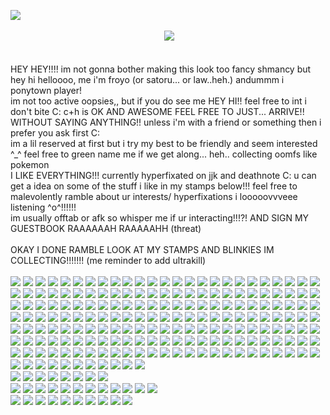  ![](https://i.pinimg.com/originals/f5/fd/b7/f5fdb72fc16d8321eafa563679d0593b.gif) <br/>
<br/>
⠀⠀⠀⠀⠀⠀⠀⠀⠀⠀⠀⠀⠀⠀⠀⠀⠀⠀⠀⠀⠀⠀⠀⠀![](https://64.media.tumblr.com/51bde53c9332aa9dd5d78f3e2787f9de/b1701af0a1435f1a-96/s250x400/231a9a72c1fd1e49c443816d0fc12d47e8a37e5e.gifv) <br/>
<br/>
<br/>
HEY HEY!!!! im not gonna bother making this look too fancy shmancy but hey hi helloooo, me i'm froyo (or satoru... or law..heh.) andummm i ponytown player! <br/>
im not too active oopsies,, but if you do see me HEY HI!! feel free to int i don't bite C: c+h is OK AND AWESOME FEEL FREE TO JUST... ARRIVE!! WITHOUT SAYING ANYTHING!! unless i'm with a friend or something then i prefer you ask first C: <br/>
im a lil reserved at first but i try my best to be friendly and seem interested ^_^ feel free to green name me if we get along... heh.. collecting oomfs like pokemon <br/>
I LIKE EVERYTHING!!! currently hyperfixated on jjk and deathnote C: u can get a idea on some of the stuff i like in my stamps below!!! feel free to malevolently ramble about ur interests/ hyperfixations i looooovvveee listening ^o^!!!!!! <br/>
im usually offtab or afk so whisper me if ur interacting!!!?! AND SIGN MY GUESTBOOK RAAAAAAH RAAAAAHH (threat) <br/>
<br/>
OKAY I DONE RAMBLE LOOK AT MY STAMPS AND BLINKIES IM COLLECTING!!!!!!! (me reminder to add ultrakill) <br/>
<br/>
![](https://64.media.tumblr.com/99da0a6c941ad2594a7fb4bd15ad6525/7550965e59bdac14-ac/s250x400/476e9ab5002fe9c827583b74b727704bdb352563.gifv) 
![](https://64.media.tumblr.com/baab09c9f79dea23e302cde6f51b6579/7550965e59bdac14-67/s250x400/f8f3fb72dd104c93de1104f3b5f0e6170b0df39f.gifv)
![](https://64.media.tumblr.com/8a0f19a14dd5f2695e9848ea7b4ae15d/7550965e59bdac14-91/s250x400/00133e62a43bb3cfa22382ae07037753341f1038.gifv)
![](https://64.media.tumblr.com/5b88e5caebf1f8d404db4a0c696a6461/7550965e59bdac14-9e/s250x400/0d32b73f190dcae811835446c1bf00fe2c1e10c9.gifv)
![](https://64.media.tumblr.com/7abb471d90fd0190ae6021f7a9a1b52f/6ec1f705e5198951-97/s100x200/91ee243be6e774fe834c904e7edf8d53eb879999.pnj) 
![](https://64.media.tumblr.com/da9a9e325e4e60d4a1ae5048c070aab0/6ec1f705e5198951-df/s100x200/9b2a7e31a53a502a77526a2a2c37125762544ad5.pnj)
![](https://github.com/user-attachments/assets/67a7bba4-6979-4995-ae26-0a9cb384195c)
![](https://64.media.tumblr.com/fc35d1f18a38a99709570f8b32af16f7/6ec1f705e5198951-47/s100x200/be19dd3fdcd8cbe90bdc39b13c5f8754f4a55043.pnj)
![](https://64.media.tumblr.com/a1742e550f01d8270073f6be4f753604/b415327962db018a-4f/s100x200/92c6b2192325ed002fa17446ce045a3ee761f5e1.gifv)
![](https://64.media.tumblr.com/6d4b97ea7e9a1ca6c48f528555d15c77/b415327962db018a-0f/s100x200/ac90f519e720787aa51c6fbff1fc31fd353890cb.gifv)
![](https://64.media.tumblr.com/dd1cbaa18925e73c242087f5d5f384cf/b415327962db018a-57/s100x200/13c8f90726ac2088b99d81c1aad7e9c498ff5bd1.gifv)
![](https://64.media.tumblr.com/ca7ba84b794c6b3bcf0725669416856e/b415327962db018a-b6/s100x200/62daca528f4373ac93356d2a4b9f43e5a48f040b.gifv)
![](https://64.media.tumblr.com/e8581277af5d57a2e631027dff4dc2cf/b415327962db018a-61/s100x200/6d6547aafa70ecfb0e7ca4d0ddafcaa597d8bfb7.gifv)
![](https://64.media.tumblr.com/84a4825a49a1a2dce14b67c176f28777/b415327962db018a-2c/s100x200/0c32ca7784e1ef53eff4d1cd58da272a3fe2d849.gifv)
![](https://64.media.tumblr.com/dc9c6895e85a7738cda3c5d4203a0fcb/b415327962db018a-a8/s100x200/77021cf7de0c90d4d992d0ed62b53b6db128444d.gifv)
![](https://64.media.tumblr.com/944eb0b41de37616ebe849c3440dea0a/b415327962db018a-d2/s100x200/043196441b78ccec0bd97c05752d52c3192fbc69.gifv)
![](https://64.media.tumblr.com/cdab4e5279999a1cc9d8ac550b354436/b415327962db018a-fe/s100x200/e0de78801a25c5a218f3a7c708b74b92f6c18519.gifv)
![](https://64.media.tumblr.com/11251e947bca1590d7b093aa4d36e5a6/b415327962db018a-9b/s100x200/ac6fc32fa73716d128cc2faa7d46041a8c04df56.gifv)
![](https://64.media.tumblr.com/9bafe4d54b9c83b333b1a099879d54f8/a86a15a4d492f826-a2/s100x200/0a8bb2570545d4c527c0cd0ed94de29998caee19.gifv)
![](https://64.media.tumblr.com/145391330431f4faf335212f80fe1ddb/a86a15a4d492f826-f0/s100x200/afefa0b0d66fae8a5e471aa5fc417079d74582bb.gifv)
![](https://64.media.tumblr.com/96087b08156dfc029d08acc4462dff81/a86a15a4d492f826-b1/s100x200/911efef567aea71f4b485f9ec1a30e6e3ad64cd5.gifv)
![](https://64.media.tumblr.com/d3d1b8ecd3bac1adfe4930cd5be3d75f/a86a15a4d492f826-cc/s100x200/8de32cfa79e32fcafb2439ff4df97dcc1c105cdb.gifv)
![](https://64.media.tumblr.com/86db6ed4afd2a6741b38e3994da81ed5/a86a15a4d492f826-a8/s100x200/a70eac346399fbc2e8ebdaf5c3c485658420b994.gifv)
![](https://64.media.tumblr.com/e8c0771053fcaa194b390bf6513a2bd1/a86a15a4d492f826-a8/s100x200/43c19da1c4d7196790df6a924df3e5e190452ec2.gifv)
![](https://64.media.tumblr.com/9000e496b1e7b7bbc074fbb3f688f8d1/a86a15a4d492f826-a7/s100x200/eed159c49340d60f36a3e71e49ef8f88b4c61f91.gifv)
![](https://64.media.tumblr.com/1f9d1f9870ea33908faf00284687a491/a86a15a4d492f826-97/s100x200/4f6baeb5ca21a1d586ea7f3eb4642e577f4d9caa.gifv)
![](https://64.media.tumblr.com/b5fa695432ffc1c130c4fc952ea5cfc6/a86a15a4d492f826-b2/s100x200/8ab63d4878186aa78dbb5e6277f1b88034cbfdff.gifv)
![](https://64.media.tumblr.com/c9b8d9ecf44de7b6e12540bd4690adf1/a86a15a4d492f826-8f/s100x200/39c125c934556dea895c894b4dd63cb3fd7993b7.gifv)
![](https://64.media.tumblr.com/dddfe2dc098a1e2adb06d9cd44c7fe14/734ad63bef9cd01e-b6/s100x200/159cb50ab8edae89a073e37e67870e2daf1b133b.pnj)
![](https://64.media.tumblr.com/8f3dae8c5761331d3284a18a6959bd44/734ad63bef9cd01e-b9/s100x200/a4cef8990f80235a5ff8443b74de9ea4eb454382.pnj)
![](https://64.media.tumblr.com/501e1d2a6f5ae3eadd72e66d162d1ea6/734ad63bef9cd01e-7b/s100x200/53a41808f6daff18d558d9f76552135e2c7da022.pnj)
![](https://64.media.tumblr.com/1dc830f211f08090901fbf4dc1d4985c/734ad63bef9cd01e-bd/s100x200/f73db905dc559f0b184e8cb9e4b6fc5179640cc8.pnj)
![](https://64.media.tumblr.com/8be57b0d02362cf95cb5da035a37bf2d/734ad63bef9cd01e-cf/s100x200/f15e282bc4c850779ebe41ccc312ab4cf63f253f.pnj)
![](https://64.media.tumblr.com/d0d5d6acd810aa48360fb0d3dc97b8c0/734ad63bef9cd01e-97/s100x200/51e54605c54065d9c93d0b66a9a4764955928f01.pnj)
![](https://64.media.tumblr.com/06c557fddbfe4dfd50342161a7aa1085/734ad63bef9cd01e-19/s100x200/3fea4f07ac48a515018dfd9ec220440756d2c9b1.pnj)
![](https://64.media.tumblr.com/aa37ea0595c2583e7c3bb931f5d3067f/734ad63bef9cd01e-54/s100x200/98473f21f7c82625c58643baa251224aef1b2d25.pnj)
![](https://64.media.tumblr.com/3bdbe8481f6b7707da0b0af184c17ffc/1b89285f8f5d0e2e-b9/s100x200/1b6f53e59db9842ddb1290cdccc74f6efb899be8.gifv)
![](https://64.media.tumblr.com/cb5ada68c12a05cffda92cfddc87bdf1/1b89285f8f5d0e2e-22/s100x200/87c5305e96ba9229b4374260cf86612cdde1a430.gifv)
![](https://64.media.tumblr.com/1ba3442c1a0c1aa83bbbaeae5d78d39e/1b89285f8f5d0e2e-5b/s100x200/78096394a797c93afef869d7b66abbf4f4f7f935.gifv)
![](https://64.media.tumblr.com/e6d5ed5d6728dfcc068405ddf1aef503/1b89285f8f5d0e2e-f4/s100x200/c76554ee005d3a8de03d430030e36f5ec263a709.gifv)
![](https://64.media.tumblr.com/144821f6428fb437e4d6690f2960de51/1b89285f8f5d0e2e-a9/s100x200/900c1947d49af29d520d0de37c4add534ca06fc4.gifv)
![](https://64.media.tumblr.com/bea664a2309bc8a3d475b90cd440ae7c/1b89285f8f5d0e2e-44/s100x200/b07d0d1b09438edcf9346b79c5e195bf545d39ca.gifv)
![](https://64.media.tumblr.com/c3efe32a4d87cc9cf9af832d73434ce1/6a6f2dcb3aedc262-06/s100x200/b0520506ba29426fae4314e96d127ee5d4674935.gifv)
![](https://64.media.tumblr.com/71af0ad20b8beb3674dfeb81d955e430/6a6f2dcb3aedc262-c2/s100x200/614f7b0f6037786f7596200ce64da3acb679b8e6.gifv)
![](https://64.media.tumblr.com/8309858667ea46de530cc9dce35b850e/6a6f2dcb3aedc262-31/s100x200/5c05d01f3d72c1caad1546dd1f9049a46af48df0.gifv)
![](https://64.media.tumblr.com/6831a3534015d718c03bc896935d17ba/6a6f2dcb3aedc262-2d/s100x200/e34803e0d8dbccc88425439a230a6176b69a7cbc.gifv)
![](https://64.media.tumblr.com/c5640368e12666c9bc7f05a031aece0d/fe82126f926f5fd0-64/s100x200/e6d44b9a3abe1738e4114628f21b3d73b4aa8538.pnj)
![](https://64.media.tumblr.com/f3fd74d739ecc8624eb76f7f46cf4f87/fe82126f926f5fd0-d2/s100x200/0b7ade90c0dc5eeeb1202e97937cc182978b892e.pnj)
![](https://64.media.tumblr.com/602f08860bfd9031abf2f1ee4a0e1635/fe82126f926f5fd0-5c/s100x200/b31f59ffc358c49b12ac0353257f8446f07c8f0b.pnj)
![](https://64.media.tumblr.com/024ea500999a75fcc032cf46943c5589/fe82126f926f5fd0-4e/s100x200/69afd55cdf150f06ff54d5773dc47c6911209b42.pnj)
![](https://64.media.tumblr.com/d8de5279b3ba86c2339fa4ee8ec8b8df/fe82126f926f5fd0-8f/s100x200/318471943adfb305f90d1d9376f40520a5e76987.pnj)
![](https://64.media.tumblr.com/3a29ff03379536959c9c480ac600bd24/fe82126f926f5fd0-61/s100x200/83979b2e1575f12a072130c590bf38f788fa5072.gifv)
![](https://64.media.tumblr.com/bf04aaabf03720df330cb6fb747d890d/fe82126f926f5fd0-37/s100x200/82929161e29a47031d13b252e3c7382fe6290489.jpg)
![](https://64.media.tumblr.com/b0669ab256ca43d2efdb529ab817d1c9/fe82126f926f5fd0-b5/s100x200/c746090a7655d70d920ce98261827b967dba4dff.jpg)
![](https://64.media.tumblr.com/df045e5f48b2eb5f63b21fc8ac740949/fe82126f926f5fd0-25/s100x200/15de1c7267bc5a4cdcbc4d15eb020b9e8407cc08.gifv)
![](https://64.media.tumblr.com/cf5936a19155f05ed861c0ce3fcbfa9c/fe82126f926f5fd0-0f/s100x200/8cda1a1f47bb0a901310f7f5d77f846f1b76a146.gifv)
![](https://64.media.tumblr.com/3bda24c48de5a0ede1ec03baf4ca6dff/fe82126f926f5fd0-29/s100x200/3d8a08da1a436acd87898a4a307f72fbb9413751.gifv)
![](https://64.media.tumblr.com/e5f6f535338e0012018cde2ebefd2840/fe82126f926f5fd0-01/s100x200/952756b9b3af8c4aad481d28c38c2e196971135f.gifv)
![](https://64.media.tumblr.com/7fa6d4ea6f3103dc61daa71be7e943e6/54455c060a21e423-02/s100x200/2a9cab2ebece0bcc48d91b27d1e26c48dde6c458.gifv)
![](https://64.media.tumblr.com/7c1e8d3ca83c95e823d73df835e9946e/6a6f2dcb3aedc262-01/s100x200/5f59112dbbf4c51983059d3ae8196a5a4c2b6173.gifv)
![](https://64.media.tumblr.com/116b6527cc2a0f50f5af387364b7db80/54455c060a21e423-4d/s100x200/477289198629d7628e4a2a3c29dd6c78e88cac0f.gifv)
![](https://64.media.tumblr.com/df045e5f48b2eb5f63b21fc8ac740949/54455c060a21e423-f5/s100x200/01ec4ddf416b3d0393eaf59e3f0c4f082d15cfd8.gifv)
![](https://64.media.tumblr.com/189238f6e656346207433723a43165cb/54455c060a21e423-c1/s100x200/0ac9ae7ffe0af53332a9d7aa9dcd8653cde36e63.jpg)
![](https://64.media.tumblr.com/4d188534ee29baa796bd973ff8766b19/54455c060a21e423-8a/s100x200/e99f5918432c478ef3d13d3db46e3285ba12aa93.gifv)
![](https://64.media.tumblr.com/8f946e9da1a20f6649d481c5aa692fc5/54455c060a21e423-eb/s100x200/544aba2075071860205a18bb2eb222de9a7bca37.gifv)
![](https://64.media.tumblr.com/5c8d0ac057d461358185cf2bbbde9b41/54455c060a21e423-23/s100x200/518b129e7fe2fa95fa0032a1c8803e1b30cc2221.pnj)
![](https://64.media.tumblr.com/1c1ee4679b713185fc97e97053174e95/16b99d01b6672c06-2a/s100x200/ec6a09bfb2548983de21b149fe778016ef2804c6.gifv)
![](https://64.media.tumblr.com/0ba9197eadbf18e65f94db0c6f73da23/8c4b16f0547d01c0-dd/s100x200/c3b7e85915af237d793d2fe11583f6057567eb69.pnj)
![](https://64.media.tumblr.com/30904c8a39513e5cd13d6bc7b3c88ae9/8c4b16f0547d01c0-32/s100x200/9fdeeb1ad6054ae1f9fdf2b79da9bc0c59c9535c.pnj)
![](https://64.media.tumblr.com/e7bfe50df7ba6f89910b597f8f968f29/8c4b16f0547d01c0-c5/s100x200/6f3fc46884c97fef32c257a9db6796043a31ffad.pnj)
![](https://64.media.tumblr.com/808ea3636fea3e4137e022a8f4a83607/8c4b16f0547d01c0-56/s100x200/7cd1929a54e822daecb67905586f61195b9c0bcf.pnj)
![](https://64.media.tumblr.com/c613b05362125d1283bc2b6fb332014d/8c4b16f0547d01c0-d7/s100x200/573eb55d1c839a4e5ce166327e788bafee8e90ba.pnj)
![](https://64.media.tumblr.com/dd368033c33927597c533f3a9a584d4b/3fd32862526c83c5-a8/s100x200/f9511da7354e6e2ff4847d4dbd38a6e1284995c9.gifv)
![](https://64.media.tumblr.com/44b3d8c8bf8105c220d11be0f33956ae/3fd32862526c83c5-a5/s100x200/4214674106b15789e95f18f328dabe040eb55591.gifv)
![](https://64.media.tumblr.com/ca82a2f5e62a1b9ff9a31142e793e102/ed267a2f2c5eb935-18/s100x200/78aa91ec76146c2d83a2ec1e782f2cd171d3f42c.gifv)
![](https://64.media.tumblr.com/aa2fa481f82827b56966356e94bb7ba9/ed267a2f2c5eb935-3a/s100x200/b164268e3f5e488e96bdbadfb5b841e356056b10.gifv)
![](https://64.media.tumblr.com/ccfae1e29d1f014f4f0d935b6e6742a8/ed267a2f2c5eb935-93/s100x200/8396a4b60bca40b5900ccdffd095240bd696cca9.gifv)
![](https://64.media.tumblr.com/f451af0a46ec72e2a0ed970a16097b85/ed267a2f2c5eb935-5d/s100x200/5b65d865aabe380b506712067809413164ff4c7f.gifv)
![](https://64.media.tumblr.com/eb7f143fd64f81e58289960f783c68a8/ed267a2f2c5eb935-13/s100x200/233d141a93bbb525ecedd158023129cd90e677c1.gifv)
![](https://64.media.tumblr.com/61656894afaf2a9a2f047be941e2dc18/277e876d105190d3-61/s100x200/465e36d724d203e89787142857da8a9a660b935c.gifv)
![](https://64.media.tumblr.com/2bcea8a73290d726b0f62570b33093d5/277e876d105190d3-40/s100x200/ed24ac41a9b1e04696fab75fbc491a6c7535b0e9.gifv)
![](https://64.media.tumblr.com/6f0d8cf4ca8e9d59d3225884c7b97a24/277e876d105190d3-92/s100x200/09e2effe5d851b749f3bbe1cd7020b0431da1828.gifv)
![](https://64.media.tumblr.com/e9a98a4d74929e5d4e2da5015a01cce1/277e876d105190d3-13/s100x200/fa23aafa7a95a6a62cd69b3de036e0cffa8f45b4.gifv)
![](https://64.media.tumblr.com/1d91813087e8ce4616e7e010b2727ff1/277e876d105190d3-fc/s100x200/7f5ee81383260a938aa8c70edb1e0ee8cc73ef64.gifv)
![](https://64.media.tumblr.com/b777a9ea20a916fd75ea7755405aa3bb/277e876d105190d3-e8/s100x200/a7dd08e27c5a2ea18f6b119a24a366c05583b7e3.gifv) 
![](https://64.media.tumblr.com/eabd3b66c31180bbb504b06f82a690ee/3ed0a247c1f0a4cb-b8/s100x200/51183cb627b6f3b0b3c90538b49c4fab159b2423.gifv)
![](https://64.media.tumblr.com/555771d47537881962e1086fa5f0cdce/3ed0a247c1f0a4cb-e0/s100x200/33aaefe5d8057d989667130602f9ae38877578b2.pnj)
![](https://64.media.tumblr.com/6e6036aeeef7387d18cb08ff864ab79e/3ed0a247c1f0a4cb-d2/s100x200/e0d38948d51df1b1046926dc64ddf2c6ef509b53.gifv)
![](https://64.media.tumblr.com/b5a876687463ce1a9996727af3e6ab3c/3ed0a247c1f0a4cb-f3/s100x200/efccbae1865167574242339b036b6626d7063f19.gifv)
![](https://64.media.tumblr.com/f6a27bb1f4022b9a95f20fcc10e01fa8/3ed0a247c1f0a4cb-2c/s100x200/e293f86ce5aebe248aba63c4c857ebb0b6c0aa17.pnj)
![](https://64.media.tumblr.com/567010ced60bd43c0f3274f14af89b90/3ed0a247c1f0a4cb-b2/s100x200/284eb94f4caf385897fdd10e3c4a571dc95da7e7.gifv)
![](https://64.media.tumblr.com/1ffeaebedd01075c04c311620487c2a1/1c34860d32569062-24/s250x400/f4e743936d546445a23afe2187287c4a2b26dbb8.gifv)
![](https://64.media.tumblr.com/f78c9370f0b2809a938e4659eeba5a67/1c34860d32569062-f5/s250x400/9ebf7f9eb746335cff2f0e05443835cd6fcf6015.gifv)
![](https://64.media.tumblr.com/1d9b97393fb7050a7e0355cc7db891a7/1c34860d32569062-fd/s250x400/314837659b50a75e6ee38929ac4c4e446a57a9fb.gifv)
![](https://64.media.tumblr.com/5cd3434ff08464cccab11afb99e090da/1c34860d32569062-5d/s250x400/41a9f4768e40f25357b0aa4ad43dd76af2878767.gifv)
![](https://64.media.tumblr.com/a6c908e5035ee985e335fc68ad7474a2/1c34860d32569062-f9/s250x400/f3cb7a10ec4727850faba57265f7891943f6c7d7.gifv)
![](https://64.media.tumblr.com/452cd451345e8f816119384ba46aa70e/1c34860d32569062-64/s250x400/cd70ca40b8a0d92673ffbc9fb420eece03f16ad5.gifv)
![](https://64.media.tumblr.com/1f2f777412d4d0bb7a09bb44e99c2145/8bdd51e196ff7d94-37/s100x200/fb274a64d4d17c57ebfb896405862398d3a37602.gifv)
![](https://64.media.tumblr.com/5666e6b7c0e9731e0eda41f79baa8555/8bdd51e196ff7d94-d2/s100x200/143215f345a00c2953f722046b86cb48df08cda5.gifv)
![](https://64.media.tumblr.com/5bf9f47b03de038f3061d37a1e381547/8bdd51e196ff7d94-58/s100x200/33e3914e08c23d57b236241d96efb9ae1031bc03.gifv)
![](https://64.media.tumblr.com/d74b81ea858d0cea42edd80d57c2f0ea/8bdd51e196ff7d94-f2/s100x200/25cac89aebb0af481fd837e4e6fd540cdfc8690b.gifv)
![](https://64.media.tumblr.com/9f37c39ff45882b0c06333512ec1d85a/8bdd51e196ff7d94-bc/s100x200/ddf134c43a0f46c95a85ec0c6c736580d335f03f.gifv)
![](https://64.media.tumblr.com/2d27ac693b28d9969f2c218f7e146e1e/8bdd51e196ff7d94-24/s100x200/45341871a42f2f0050f74254740a0db581b1f711.gifv)
![](https://64.media.tumblr.com/2e01f10e94cf27b7fda6557fd0f328bd/aa3450e73c80eefc-28/s100x200/e51a55151655687c3b7d616f9d55e2bec56918a7.gifv)
![](https://64.media.tumblr.com/80537ec3979d3e6cceb359a89dac47e1/aa3450e73c80eefc-4d/s100x200/5248dad1c87a8885ae9676f2100d72b27ea3221c.gifv)
![](https://64.media.tumblr.com/5586d7750cac9e7b19e0b91c4915ffe0/aa3450e73c80eefc-ed/s100x200/dbdf8ed557329ecbc95e02d678b4f6ca56155d4f.gifv)
![](https://64.media.tumblr.com/e3c8d591dc05215df3a2228b8945c447/aa3450e73c80eefc-a4/s100x200/4d1d6a5c42d2eac095b01809d45caf3de9b9b0eb.gifv)
![](https://64.media.tumblr.com/be82438683120ad92327599f91b4dd61/aa3450e73c80eefc-f0/s100x200/bc85c84a1d84dab6fd70701b4112d5d22e865212.gifv)
![](https://64.media.tumblr.com/d882f4e5149d79f0293bc37f8d6e9137/aa3450e73c80eefc-a7/s100x200/bdae3dc708cbfc7d0825b7d829f3ab498d4baa0c.gifv)
![](https://64.media.tumblr.com/caecfa9e8b44a2621968b0e089e441dc/aa3450e73c80eefc-d3/s100x200/1f1d6ab42f8366915caef27d498090f398f36944.gifv)
![](https://64.media.tumblr.com/818b759239296d4a92a61e49d676ed25/aa3450e73c80eefc-66/s100x200/7b064c98887c21beba03f6307410b3d04f914bee.gifv)
![](https://64.media.tumblr.com/69df3c4b9639302da72197faa756764f/aa3450e73c80eefc-db/s100x200/8afa230fefde29225bda4a76c61b412b459634a6.gifv)
![](https://64.media.tumblr.com/f6a829189383cc870a172db5c4ea5b1a/aa3450e73c80eefc-ae/s100x200/8b53a6114ee940d30b73adf245ba1969e3495ea8.gifv)
![](https://64.media.tumblr.com/8b31105f384430c41d099b1432f0ed10/aa3450e73c80eefc-aa/s100x200/9a299632b9a7e0c1423baa0249e7485538c80b40.gifv)
![](https://64.media.tumblr.com/639ad51d99ae43cbf5224d9f8ff0c131/4c72038b8e264664-57/s100x200/6b361d9f705e9563ed9ca7f91dc2d996884fefd4.gifv)
![](https://64.media.tumblr.com/f0c1989772101da58d6f003c61fb3048/4c72038b8e264664-ff/s100x200/387cec39a2b1b10283d3b427e4426e802ddc914a.gifv)
![](https://64.media.tumblr.com/867d9e3aa517644bd065a0845a198689/4c72038b8e264664-1a/s100x200/cf66332605851fff3f95f6a0e3bdcd740dca002e.gifv)
![](https://64.media.tumblr.com/0f7d31033c9468f57e02bc0e17812d9b/4c72038b8e264664-67/s100x200/3d8015ebe9098421068100de79ea62a0e79604e9.pnj)
![](https://64.media.tumblr.com/0e9883270a8d1ac5c7e23cba7f4f57ad/4c72038b8e264664-6d/s100x200/5b6d3326ede64b100ec9743ecc8c8db765790840.gifv)
![](https://64.media.tumblr.com/ee10e867c324414d6f5aa0236e0be856/4c72038b8e264664-4d/s100x200/5bb1653018863bfb4a1b0f78012d97608e3e78be.pnj)
![](https://64.media.tumblr.com/5bf4dfe85c661f6032055db7170dac03/d079a0eca9d11bc3-83/s100x200/361731f0686172ab228a3e5c10e744e039343ee9.gifv)
![](https://64.media.tumblr.com/319af93c262f93b3481b45fbcf9aa18f/d079a0eca9d11bc3-bc/s100x200/87a5cbd65817b2d602feccd9cbb6bfc0929b3a63.gifv)
![](https://64.media.tumblr.com/f736d8288be5a81f8c18956b24cdce32/d079a0eca9d11bc3-68/s100x200/dce0af431d358cd9e64e8d76a87d1541cebc1e58.gifv)
![](https://64.media.tumblr.com/85b880c626cc7d13344dc9dce15f0c40/d079a0eca9d11bc3-fa/s100x200/abdd47badc0acc3466123915adb12383cca3d657.gifv)
![](https://64.media.tumblr.com/73b26b77070ca51df1bde2c775d29b4f/d079a0eca9d11bc3-82/s100x200/16733872b12a59d1e24c8b089a8f033338701281.gifv)
![](https://64.media.tumblr.com/e724328aff16302f0cf7ba5a474b7527/d079a0eca9d11bc3-59/s100x200/2fb54c5d7be041d338da59d5488b40742ed9def7.gifv)
![](https://64.media.tumblr.com/733fca2fc3f0b967eb580400f072db8b/d079a0eca9d11bc3-98/s100x200/37e730f9f9b32e76c0325f041e25c7585819adba.gifv)
![](https://64.media.tumblr.com/9bac15ab7d33314f3b737584a8cd755a/d079a0eca9d11bc3-0d/s100x200/df5df6231e9b0f9bbc0293b02fd198125373143a.gifv)
![](https://64.media.tumblr.com/41c416441629324b98b18afe3d221f84/d079a0eca9d11bc3-4b/s100x200/f4ed4aeb2c6099d070de490b8cc7fc2ed146ab1d.gifv)
![](https://64.media.tumblr.com/684ff07749f73dc0564a02ec305d4e2d/4dfb6a1a2c600629-e4/s100x200/5c3d8dc5b69b3bae30b5e9957e1f4f6aa8ce4dd9.gifv)
![](https://64.media.tumblr.com/423382c4a51ced462e3bda30f2e7cc0e/4dfb6a1a2c600629-79/s100x200/363be12c437b4d481017a5caae7b274f6ee6396d.gifv)
![](https://64.media.tumblr.com/aa966dcfc56f14b89b42e31ec45502a1/4dfb6a1a2c600629-65/s100x200/09cab885399140597994c7382d974fa465764d2d.pnj)
![](https://64.media.tumblr.com/e2cad71dd13e6ebd57ce416797710517/4dfb6a1a2c600629-b5/s100x200/9aa4fc390451344a053d3a09fb0d5d0dc016d190.pnj)
![](https://64.media.tumblr.com/fdde2b32b89f306dd5efee4118a13157/4dfb6a1a2c600629-6c/s100x200/108d72b9cf1219bd53f16d26de6a61d82e6e2085.gifv)
![](https://64.media.tumblr.com/4a47d286d29931c954a1e56b38d8a586/abf5dee9a2cf2bcd-71/s100x200/cccb8449fcf2d4432d7a96acb2361a383e712cab.gifv)
![](https://64.media.tumblr.com/79a3a32ab9652bb96132d86f7c3de97e/abf5dee9a2cf2bcd-7e/s100x200/200de89f77f21f285b707b34d85a45a5db28e735.gifv)
![](https://64.media.tumblr.com/2f26abf24893154f553948bd53e11515/abf5dee9a2cf2bcd-5a/s100x200/2ec7a5346914ca5288e0aac80382651a77733c46.gifv)
![](https://64.media.tumblr.com/66f96260fce85dbc8e62321c0260c403/abf5dee9a2cf2bcd-e6/s100x200/f0bc6ce758657f298c52ea657cb0cd7c21a00b5f.gifv)
![](https://64.media.tumblr.com/089330b701daf5a3210b140d22b7ecef/abf5dee9a2cf2bcd-97/s100x200/1393bfcaf7641c9248eee3b3295533a284441499.gifv)
![](https://64.media.tumblr.com/6e8f3c651bb51319c6bdf11c40f994c2/abf5dee9a2cf2bcd-50/s100x200/b79fd730699186fab4219e8217f6a2b657e189d2.gifv)
![](https://64.media.tumblr.com/8720b400c5223c6a34eea46b601155e3/3781644197892f2a-3c/s100x200/95949f0ddcaa05fe4ac22736495bd8b681a8e287.gifv)
![](https://64.media.tumblr.com/3f807eefddf611cff1bfabf74abbaad7/3781644197892f2a-77/s100x200/13146e4a713aaf810fd0738c6b25f076635761e0.gifv)
![](https://64.media.tumblr.com/b01265234ffdec8bac898c5399feb456/3781644197892f2a-e5/s100x200/858cceb8637cfaa876f4751316889f761866524f.pnj)
![](https://64.media.tumblr.com/92a16fa2aa88c3856964360ecb56e869/3781644197892f2a-99/s100x200/0ec21b8cd83cd075ded4feeee32a6caa9e589ec4.pnj)
![](https://64.media.tumblr.com/34025c25c398b0b742bd529651173334/c9e726a4e328dd00-90/s100x200/c2d2e014f7a69b540ed6ab2861af02c467c86616.gifv)
![](https://64.media.tumblr.com/67fc48a003056ec3ec1e75f657f37f76/c9e726a4e328dd00-43/s100x200/a42807af2bb4551813348147d20e6a18b08ab597.gifv)
![](https://64.media.tumblr.com/c7c2c6bc22e543896d608cdaaf882fc8/c9e726a4e328dd00-24/s100x200/2bf902af17daa569ca8d3bbd45796da33cf564c8.gifv)
![](https://64.media.tumblr.com/d86f74deaa4979c504394389e73308de/c9e726a4e328dd00-b4/s100x200/cb42e5314f7b525aceef115cd319e9c201df9dce.gifv)
![](https://64.media.tumblr.com/16921a3c432a1226f71ed2eabb8218b3/0c88fac5502dfd6c-41/s100x200/8228d68156df0f1fad2e50ea7d7c9e559839bb2c.gifv)
![](https://64.media.tumblr.com/5e29d6f3984d6d4d29d0ae034a102db4/0c88fac5502dfd6c-37/s100x200/8cd170a22990eb4b9c02c0768d7caa4cd23e123d.gifv)
![](https://64.media.tumblr.com/f48d4f78aa428631caf227e9d1ceac5b/0c88fac5502dfd6c-28/s100x200/1430d77ad632ab8bdcf4a22456490e6fdf05013c.gifv)
![](https://64.media.tumblr.com/e848d00a0cba79e997c9f4b0f287df4c/944da6e1329af761-c2/s100x200/e0c636c774c3cda04e27f5624e7c2d0d091505f9.pnj)
![](https://64.media.tumblr.com/07c177157929bb33055fa56253ca71b6/944da6e1329af761-d4/s100x200/a2253ea9445d5035a1419d4245fcdf0770e71348.gifv)
![](https://64.media.tumblr.com/4e710d760b8886a2c4c190e73542a14d/944da6e1329af761-bb/s100x200/64a7986909a7689d0a321c138baacafe19ae023d.gifv)
![](https://64.media.tumblr.com/9900216da010a89b50584cc59e5931f2/944da6e1329af761-44/s100x200/957308cd47cb0cd0de0d28202bf5b394a79f550f.gifv)
![](https://64.media.tumblr.com/6cc2493893a8e39058ce892e78804dbe/944da6e1329af761-c8/s100x200/6eecb02d715f0462e5c42ed5a61335fcaab62be3.gifv)
![](https://64.media.tumblr.com/aa85c3f1b5025469ab9554c1d486cb9c/944da6e1329af761-d6/s100x200/a8fd271c52e2126047c4187d7df3429812249294.gifv)
![](https://64.media.tumblr.com/612616b752d6f5ea44acd0f75d6d0d5b/b52f5664fe6385ea-d9/s100x200/f8c5b3ec9a6adb8dd3ffbc7cd21c5c7caf465d78.gifv)
![](https://64.media.tumblr.com/7b4edc069ce2644b79f5a7dd73eb8556/b52f5664fe6385ea-1e/s100x200/348857e707c75512b7be9caab310decf6779bb99.gifv)
![](https://64.media.tumblr.com/50dc9ae0304016ced4425ba5881a8953/b52f5664fe6385ea-5e/s100x200/2bd7e6ec4078200ce9e66051cd63aa0d4ee80b38.pnj)
![](https://64.media.tumblr.com/d1e64fd9d4f5393e66aa7806be095110/b52f5664fe6385ea-bf/s100x200/659c1f0b48517edef2254c015d88c534c4a3cea0.gifv)
![](https://64.media.tumblr.com/489d2221e3c3aab3ce99a49f61cd9e33/b52f5664fe6385ea-44/s100x200/c93db5fac564453f0755ab72e99fc5272d840606.gifv)
![](https://64.media.tumblr.com/69acefdf3b0881ce837b2508879c9e1a/b52f5664fe6385ea-79/s100x200/f9ad519ba5e205d98189dd38c88734fc9017d572.gifv)
![](https://64.media.tumblr.com/dd817b4f2157d55cce8a9de1980a2507/43b0ad131d56aafc-cb/s100x200/daded9fdf878cb1243ffda742fcfa1b4b09cf816.pnj)
![](https://64.media.tumblr.com/9fcd08a2263ff377b0ae8dad916dd946/43b0ad131d56aafc-6b/s100x200/fb0c01b60075ea6bfe6d42f94ee0798e90d5600c.gifv)
![](https://64.media.tumblr.com/ad2a5b831f1962d23776c9d6d2e3e272/4a2a9c44232fb6fd-19/s100x200/4b1ad6b61be2da18209e9811da0c775926ca608f.gifv)
![](https://64.media.tumblr.com/b4c51bdda3351573c77a8187967912bd/1e7db048909c0aeb-27/s100x200/10de360314a4e712cdc9798b03ddf243e167ea8c.gifv)
![](https://64.media.tumblr.com/4a8195a705587d783f9a53b8e17b0911/1e7db048909c0aeb-8c/s100x200/4c042ccec47b28df5e1c7a7e44cf8de747b1e670.gifv)
![](https://64.media.tumblr.com/0b035d6eec1ceaf45ed40d2e90492a9a/1e7db048909c0aeb-a6/s100x200/2655d133dab5577d7ec9233a178ca3f77a22cb53.gifv)
![](https://64.media.tumblr.com/718f9caab4270caac65f9898eca51f54/1e7db048909c0aeb-43/s100x200/3df1c8ffedfd37113cb6b9d0a7fa9ae76f0d79fa.gifv)
![](https://64.media.tumblr.com/f902a3b862189016c6421a94bfe2a74c/1e7db048909c0aeb-5a/s100x200/a8f1afd5e14fc878ba605ff2a429890eae909933.gifv)
![](https://64.media.tumblr.com/6f7b743c547acc7e067e016c7f4c3853/46e71519c35fadaf-f4/s100x200/e70be7b843aff1bbb9fb262df8c9e9b72fd5b054.pnj)
![](https://64.media.tumblr.com/2eab19507579ababcd1f4bc15b1358bd/46e71519c35fadaf-40/s100x200/995bd7ddcbe9b3adcbc5d7753cff3bf6126f90ba.pnj)
![](https://64.media.tumblr.com/c47277ee3ab75bd071349236695aa118/46e71519c35fadaf-70/s100x200/84ee4b212040141ecf195a8eeae9de828f864977.pnj)
![](https://64.media.tumblr.com/2c551c10dc1d6f691f62068e2d0cd9b0/392e421b024fad25-b3/s100x200/df75802e094bfe13d1d25b9b1dfa193dcb89a380.webp)
![](https://64.media.tumblr.com/8524cc1ae14306cf26a113feedfe0870/16f553eb51ea70c0-bf/s100x200/a4aff0433072f085efef1641a614815ea4b9cec4.gifv)
![](https://64.media.tumblr.com/4731f730bcaf6242243e2f991e4a32b6/16f553eb51ea70c0-4a/s100x200/8577af4fccdd8cb8893c89a7b2edb53525a05625.pnj)
![](https://64.media.tumblr.com/ebef4e03f74ef98edb2967fda0f4fa44/16f553eb51ea70c0-a1/s100x200/0119d2cf5e7f4e62c5c69a238bc0629c6818903d.gifv)
![](https://64.media.tumblr.com/4b0d4214f03d759a7a8142f88dc32adf/16f553eb51ea70c0-4d/s100x200/dc69127288b0bc984435a967f7296b095fbe1ee6.pnj)
![](https://64.media.tumblr.com/297645e4a9b7b1a324f871625486abaf/16f553eb51ea70c0-8b/s100x200/94ab9d0192f35939309ee10a765e42b5dc8eff84.pnj)
![](https://64.media.tumblr.com/297645e4a9b7b1a324f871625486abaf/16f553eb51ea70c0-8b/s100x200/94ab9d0192f35939309ee10a765e42b5dc8eff84.pnj)
![](https://64.media.tumblr.com/9dbc9d0eb929e3262e6452ab43570fd0/16f553eb51ea70c0-40/s100x200/5e08b0b99204e381374374a449cb0cf6634baddb.pnj)
![](https://64.media.tumblr.com/807a99082c0d3d97a09f14babdd4ae32/3208240ef7f8a321-f3/s100x200/324e108530461d5b4ce69b51d43a92728e5c69ad.pnj)
![](https://64.media.tumblr.com/c659cb14144063d60a343bbbda089905/3208240ef7f8a321-3f/s100x200/ea448f00cb4013e9359473a5fea919c1159cd0e4.gifv)
![](https://64.media.tumblr.com/b8f7357a3af96c74f8f4610fd781d1f3/efda566acd1875e4-f5/s100x200/7c8aa2d1031b9748d2e5d7ad8e5a939927c9db7b.gifv)
![](https://64.media.tumblr.com/cf77883aacd7b907179045029dfe824f/efda566acd1875e4-65/s100x200/62169bac419e7d3a5ead6805176cc5dc3977027f.gifv)
<br/>
![](https://64.media.tumblr.com/7003952a3f45b2e490b4be64b1f8843d/19817939501e8355-46/s100x200/0980ed42d3893be58cc05a3829a6ec85b3ed9731.pnj)
![](https://64.media.tumblr.com/7a284f099759230a7cde6ef06a767666/19817939501e8355-e4/s100x200/4d746753019cfc04395a20406e33f986c437804a.jpg)
![](https://64.media.tumblr.com/2997498e836b4931a4160f626c258730/19817939501e8355-e8/s100x200/29cec1fa48f297e60c93535fa0fc253f5217f8e4.gifv)
![](https://64.media.tumblr.com/8a3b4dc192c10142d7d9dc55f5bea639/19817939501e8355-1e/s100x200/282698f401de0cfaff3a599b3c76647fecd346b2.gifv)
![](https://64.media.tumblr.com/4bad6e30eb65036acddbfc008400bd8a/19817939501e8355-57/s100x200/df32083e90d9d96b717dc30d7ed214bf27611885.pnj)
![](https://64.media.tumblr.com/68be549cb34916fcc48e96aa5efde3a4/19817939501e8355-31/s100x200/423f19073d5f79314cb34bc1abf75b055ef5fbe7.jpg)
![](https://64.media.tumblr.com/f45b0cb9c475b05c716dce0590f59949/19817939501e8355-3b/s100x200/ba353ed76d0fce50c1c4d6631794ba106c4279f2.pnj)
![](https://64.media.tumblr.com/82c3102549f706f0a9a46e12a1f80f8d/19817939501e8355-6a/s100x200/498bb06fca84c7029dbbd9334fae8283bbc084f2.pnj)
<br/>
![](https://64.media.tumblr.com/bc72e685dc9b1bcac7ae39424fa195ab/dc0d819fbd2b93bb-c2/s250x400/9f81afdc8c34f6747faee5071d7da1e6eb75e9e0.gifv)
![](https://64.media.tumblr.com/2b8a9fc593c75084f36f859af58fd9d7/dc0d819fbd2b93bb-55/s250x400/372296647f3e35c780e0b68850130b515720789d.gifv)
![](https://64.media.tumblr.com/abfedfa28909e08e766e0a8d753bcaad/dc0d819fbd2b93bb-39/s250x400/7623bfd5185a062cf1b924173207f55e01f7b59e.gifv)
![](https://64.media.tumblr.com/c48aeeca7a48dd212d112b8396f0d89f/dc0d819fbd2b93bb-e9/s250x400/5991e7c8ba4a2527ea4a451d19d4054717533379.gifv)
![](https://64.media.tumblr.com/b406b247090bff1f4d1c1babc0f57d6c/e698da1258736419-5b/s250x400/d73868f6548883229bc881b292bbe9d34e0144d0.gifv)
![](https://64.media.tumblr.com/5391ccf72198b44250f52808d7a9509e/e698da1258736419-29/s250x400/82f71ee73359dfe6eb8a7ceffb1fffa6d9193a83.gifv)
![](https://64.media.tumblr.com/36f0f54c69b6ae0c560adff23858c639/e698da1258736419-fc/s250x400/374e892ddfef8307f1486314e3b31bc4e4ec308d.gifv)
![](https://64.media.tumblr.com/72a604d533ae59ca5c95788e9b41a4a3/e698da1258736419-f1/s250x400/06ba9f8f4ba07d88f37603eec4da993cc4d9c13d.gifv)
![](https://64.media.tumblr.com/2c0818fd66344642ae32fd22b32aef14/7d460a100ee45850-29/s250x400/06c3f48441bcb957e177510786245d34efdd96fa.gifv)
![](https://64.media.tumblr.com/4619ac3e4856d54ade0774213657b4cf/7d460a100ee45850-10/s250x400/8649cbe94bf9dc692ea4f1373bea154a3f92c6d1.gifv)
![](https://64.media.tumblr.com/7bb8fdd3ca9d80ed5882eae611756d63/7d460a100ee45850-8f/s250x400/3ba29b6904afc9c666dc70412bfdaf0fd86ce569.gifv)
![](https://64.media.tumblr.com/e0cd4df8c34ddc479fe357a99e775025/7d460a100ee45850-ff/s250x400/0880fef9255482d0a3d6f793151f027afaf903c7.gifv)
<br/>
![](https://64.media.tumblr.com/273070a71888587e222b47189ad1cdba/0174d17f62db2355-d3/s250x400/1679c177b513293bae1cde406a11b36402182bae.pnj)
![](https://64.media.tumblr.com/c0134310e8f3231aa9314b65dd62ebe2/0174d17f62db2355-80/s250x400/36aa9266d161b537a5d4e1d46fb4e434b5eb8ac8.pnj)
![](https://64.media.tumblr.com/fc47f132caa5cc4377c0056c29bd2a0e/0174d17f62db2355-b7/s250x400/63f36480d1f3db8435b7184fe5360981c4a18fb2.pnj)
![](https://64.media.tumblr.com/2156a53f216c7469f152316726726cb3/0174d17f62db2355-2d/s250x400/b97db070432c5803f9a9e8fd2d27bc000f665512.pnj)
![](https://64.media.tumblr.com/5a1938c4558162a61b6d6f13270b4492/d3d6e70c2bd0d9b7-c7/s100x200/0721e79d17e7a3c5bf891915fd4589d9c8f45b6e.pnj)
![](https://64.media.tumblr.com/9901157fcb2581f063535c1d8c2d0205/d3d6e70c2bd0d9b7-d9/s100x200/9c9cb2a770bdfd3624af32a01453ea051f92dd0b.pnj)
![](https://64.media.tumblr.com/db1011e4bf815322c0245eb607ab39bb/d3d6e70c2bd0d9b7-2d/s100x200/6896220207248cd3399d8911c0f02d8e6bbf2ba3.pnj)
![](https://64.media.tumblr.com/7151e4125a6d465fdc1843ce6a7d06cd/d3d6e70c2bd0d9b7-53/s100x200/7c0ad953ed7303b5f47fc56b42ec2183b3fd0841.pnj)
![](https://64.media.tumblr.com/1aeacd3c0f7284be38735e83435b83f4/d3d6e70c2bd0d9b7-f0/s100x200/ae832b094427e2bc0844a88780577d4b55806d69.pnj)
![](https://64.media.tumblr.com/a73e7029695a57037979ebfb2ca8c1fc/d3d6e70c2bd0d9b7-77/s100x200/4ffe6545147f521ef16b87461b6c885596111941.pnj)

